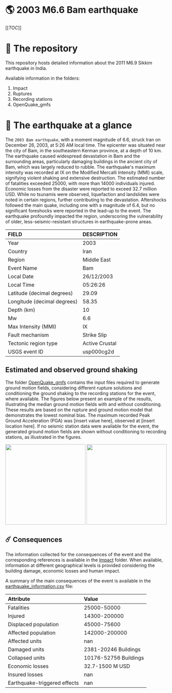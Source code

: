 # 🌎 2003 M6.6 Bam earthquake
[[_TOC_]]

# 📂 The repository

This repository hosts detailed information about the 2011 M6.9 Sikkim earthquake in India.

Available information in the folders:

1. Impact
2. Ruptures
3. Recording stations
4. OpenQuake_gmfs


# 🚀 The earthquake at a glance 

 The `2003 Bam earthquake`, with a moment magnitude of 6.6, struck Iran on December 26, 2003, at 5:26 AM local time. The epicenter was situated near the city of Bam, in the southeastern Kerman province, at a depth of 10 km. The earthquake caused widespread devastation in Bam and the surrounding areas, particularly damaging buildings in the ancient city of Bam, which was largely reduced to rubble. The earthquake's maximum intensity was recorded at IX on the Modified Mercalli Intensity (MMI) scale, signifying violent shaking and extensive destruction. The estimated number of fatalities exceeded 25000, with more than 14000 individuals injured. Economic losses from the disaster were reported to exceed 32.7 million USD. While no tsunamis were observed, liquefaction and landslides were noted in certain regions, further contributing to the devastation. Aftershocks followed the main quake, including one with a magnitude of 6.4, but no significant foreshocks were reported in the lead-up to the event. The earthquake profoundly impacted the region, underscoring the vulnerability of older, less-seismic-resistant structures in earthquake-prone areas.

| FIELD | DESCRIPTION |
|:-------|:-------------|
| Year | 2003 |
| Country | Iran |
| Region | Middle East |
| Event Name | Bam |
| Local Date | 26/12/2003 |
| Local Time | 05:26:26 |
| Latitude (decimal degrees) | 29.09 |
| Longitude (decimal degrees) | 58.35 |
| Depth (km) | 10 |
| Mw | 6.6 |
| Max Intensity (MMI) | IX |
| Fault mechanism | Strike Slip |
| Tectonic region type | Active Crustal |
| USGS event ID | usp000cg2d |

## Estimated and observed ground shaking

The folder [OpenQuake_gmfs](./OpenQuake_gmfs/) contains the input files required to generate ground motion fields, considering different rupture solutions and conditioning the ground shaking to the recording stations for the event, where available. The figures below present an example of the results, illustrating the median ground motion fields with and without conditioning. These results are based on the rupture and ground motion model that demonstrates the lowest nominal bias. The maximum recorded Peak Ground Acceleration (PGA) was [insert value here], observed at [insert location here]. If no seismic station data were available for the event, the generated ground motion fields are shown without conditioning to recording stations, as illustrated in the figures.

<img src="./OpenQuake_gmfs/median_gmf_stations_none.png" height="250">
<img src="./OpenQuake_gmfs/median_gmf_stations_seismic.png" height="250">

## ☄️ Consequences

The information collected for the consequences of the event and the corresponding references is available in the [Impact](./Impact) folder. When available, information at different geographical levels is provided considering the building damage, economic losses and human impact.

A summary of the main consequences of the event is available in the [earthquake_information.csv](./earthquake_information.csv) file:

| Attribute | Value |
|:-------|:-------------|
| Fatalities | 25000-50000 |
| Injured | 14300-200000 |
| Displaced population | 45000-75600 |
| Affected population | 142000-200000 |
| Affected units | nan |
| Damaged units | 2381-20246 Buildings |
| Collapsed units | 10176-52756 Buildings |
| Economic losses | 32.7-1500 M USD |
| Insured losses | nan |
| Earthquake-triggered effects | nan |